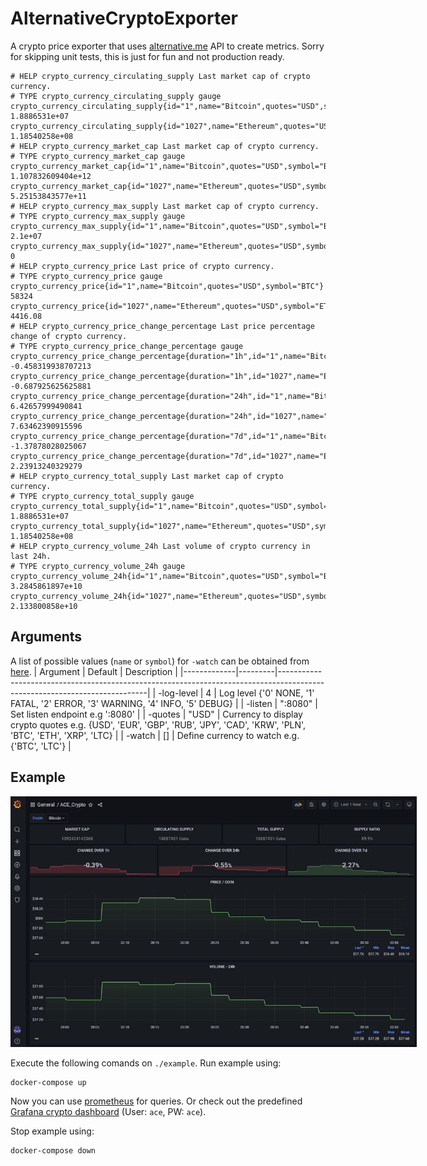 # AlternativeCryptoExporter
A crypto price exporter that uses [alternative.me](https://alternative.me/crypto) API to create metrics.
Sorry for skipping unit tests, this is just for fun and not production ready.

```
# HELP crypto_currency_circulating_supply Last market cap of crypto currency.
# TYPE crypto_currency_circulating_supply gauge
crypto_currency_circulating_supply{id="1",name="Bitcoin",quotes="USD",symbol="BTC"} 1.8886531e+07
crypto_currency_circulating_supply{id="1027",name="Ethereum",quotes="USD",symbol="ETH"} 1.18540258e+08
# HELP crypto_currency_market_cap Last market cap of crypto currency.
# TYPE crypto_currency_market_cap gauge
crypto_currency_market_cap{id="1",name="Bitcoin",quotes="USD",symbol="BTC"} 1.107832609404e+12
crypto_currency_market_cap{id="1027",name="Ethereum",quotes="USD",symbol="ETH"} 5.25153843577e+11
# HELP crypto_currency_max_supply Last market cap of crypto currency.
# TYPE crypto_currency_max_supply gauge
crypto_currency_max_supply{id="1",name="Bitcoin",quotes="USD",symbol="BTC"} 2.1e+07
crypto_currency_max_supply{id="1027",name="Ethereum",quotes="USD",symbol="ETH"} 0
# HELP crypto_currency_price Last price of crypto currency.
# TYPE crypto_currency_price gauge
crypto_currency_price{id="1",name="Bitcoin",quotes="USD",symbol="BTC"} 58324
crypto_currency_price{id="1027",name="Ethereum",quotes="USD",symbol="ETH"} 4416.08
# HELP crypto_currency_price_change_percentage Last price percentage change of crypto currency.
# TYPE crypto_currency_price_change_percentage gauge
crypto_currency_price_change_percentage{duration="1h",id="1",name="Bitcoin",quotes="USD",symbol="BTC"} -0.458319938707213
crypto_currency_price_change_percentage{duration="1h",id="1027",name="Ethereum",quotes="USD",symbol="ETH"} -0.687925625625881
crypto_currency_price_change_percentage{duration="24h",id="1",name="Bitcoin",quotes="USD",symbol="BTC"} 6.42657999490841
crypto_currency_price_change_percentage{duration="24h",id="1027",name="Ethereum",quotes="USD",symbol="ETH"} 7.63462390915596
crypto_currency_price_change_percentage{duration="7d",id="1",name="Bitcoin",quotes="USD",symbol="BTC"} -1.37878028025067
crypto_currency_price_change_percentage{duration="7d",id="1027",name="Ethereum",quotes="USD",symbol="ETH"} 2.23913240329279
# HELP crypto_currency_total_supply Last market cap of crypto currency.
# TYPE crypto_currency_total_supply gauge
crypto_currency_total_supply{id="1",name="Bitcoin",quotes="USD",symbol="BTC"} 1.8886531e+07
crypto_currency_total_supply{id="1027",name="Ethereum",quotes="USD",symbol="ETH"} 1.18540258e+08
# HELP crypto_currency_volume_24h Last volume of crypto currency in last 24h.
# TYPE crypto_currency_volume_24h gauge
crypto_currency_volume_24h{id="1",name="Bitcoin",quotes="USD",symbol="BTC"} 3.2845861897e+10
crypto_currency_volume_24h{id="1027",name="Ethereum",quotes="USD",symbol="ETH"} 2.133800858e+10
```
## Arguments
A list of possible values (`name` or `symbol`) for `-watch` can be obtained from [here](https://api.alternative.me/v2/listings/).
| Argument    | Default | Description                                                                                                               |
|-------------|---------|---------------------------------------------------------------------------------------------------------------------------|
| -log-level  | 4       | Log level {'0' NONE, '1' FATAL, '2' ERROR, '3' WARNING, '4' INFO, '5' DEBUG}                                              |
| -listen     | ":8080" | Set listen endpoint e.g ':8080'                                                                                           |
| -quotes     | "USD"   | Currency to display crypto quotes e.g. {USD', 'EUR', 'GBP', 'RUB', 'JPY', 'CAD', 'KRW', 'PLN', 'BTC', 'ETH', 'XRP', 'LTC} |
| -watch      | []      | Define currency to watch e.g. {'BTC', 'LTC'}                                                                              |

## Example

<img src="./example.jpg" style="max-width: 650px">

Execute the following comands on `./example`.
Run example using:
```
docker-compose up
```
Now you can use [prometheus](http://localhost:9090/graph) for queries.
Or check out the predefined [Grafana crypto dashboard](http://localhost:8081/d/PXTiXXtnk/ace_crypto?orgId=1) (User: `ace`, PW: `ace`). 

Stop example using:
```
docker-compose down
```